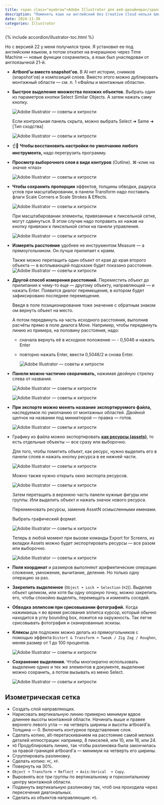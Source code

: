```yaml
---
title: <span class="eyebrow">Adobe Illustrator для веб-дизайнера</span> 10) Советы и хитрости
description: "Поменять язык на английский без Creative Cloud нельзя &mdash; даже если устанавливаться под английским языком. И через Creative Cloud нельзя поменять &mdash; без легально установленных программ в нем нет опции &laquo;Программы&raquo; вообще и, соответственно, смены языка."
date: 2024-11-30
categories: Illustrator
---
```


{% include accordion/illustrator-toc.html %}

Но с версией 22 у меня получился трюк. Я установил ее под английским языком, а потом откатил на вчерашнюю через  Time Machine — новые функции сохранились, а язык был унаследован от англоязычной 21-й.

- **Artbord'ы вместо  snapshot'ов.** В AI нет истории, снимков (snapshot'ов) и  композиций слоев. Вместо этого можно дублировать монтажный области — см. п. 1 «Файлы и монтажные области».

- **Быстрое выделение множества похожих объектов.** Выбрать один из параметров кнопки Select Similar Objects. А затем нажать саму кнопку.

    ![Adobe Illustrator — советы и хитрости](/assets/img/blog/2024/12-01/illustrator-select-similar-objects.png)

    Если контрольная панель скрыта, можно выбрать Select ➜ Same ➜ [Тип сходства]

    ![Adobe Illustrator — советы и хитрости](https://i.imgur.com/caefL93.png)

- ☝️🧐 **Чтобы восстановить настройки по умолчанию любого инструмента,** надо перегрузить программу.

- **Просмотр выборочного слоя в виде контуров** (Outline).
⌘-клик на значке «глаз»

    ![Adobe Illustrator — советы и хитрости](/assets/img/blog/2024/12-01/illustrator-outline.png)

- **Чтобы сохранить пропорции** эффектов, толщины обводки, радиуса углов при масштабировании, в панели Transform надо поставить флаги Scale Corners и Scale Strokes & Effects.

    ![Adobe Illustrator — советы и хитрости](https://i.imgur.com/v1SO2CH.png)

    При масштабировании элементы, привязанные к пиксельной сетке, могут сдвинуться. В этом случае надо поправить их нажав на кнопку привязки к пиксельной сетки на панели управления.

    ![Adobe Illustrator — советы и хитрости](https://i.imgur.com/WBlkXI6.png)

- **Измерять расстояние** удобнее не инструментом Measure — а прямоугольником. Он лучше прилипает к краям.

    Также можно перетащить один объект от края до края второго объекта — в всплывающей подсказке будет показано расстояние.
    ![Adobe Illustrator — советы и хитрости](/assets/img/blog/2024/12-01/illustrator-measure-with-rectangle.png)

- **Другой способ измерения расстояний.** Переместить объект до прилипания к чему-то еще — другому объекту, направляющей — и нажать Enter. Появится диалог перемещения, в котором будет зафиксировано последнее перемещение.

    Введя в поле позиционирование тоже значение с обратным знаком ом вернуть объект на место.

    А потом передвинуть на часть исходного расстояния, выполнив расчёты прямо в поле диалога Move. Например, чтобы передвинуть линию из примера, на половину расстояния, надо:

  - сначала вернуть её в исходное положение —  - 0,5046  и нажать Enter
  - повторно нажать  Enter, ввести 0,5046/2 и снова Enter.

    ![Adobe Illustrator — советы и хитрости](/assets/img/blog/2024/12-01/illustrator-move.png)

- **Панели можно частично сворачивать,** нажимая двойную стрелку слева от названия.

    ![Adobe Illustrator — советы и хитрости](/assets/img/blog/2024/12-01/illustrator-collapse-panels.png)

    ![Adobe Illustrator — советы и хитрости](/assets/img/blog/2024/12-01/illustrator-gradient.png)

- **При экспорте можно менять название экспортируемого файла,** наследуемое по умолчанию от монтажных областей. Двойной щелчок на названии под миниатюрой — правка — готов.

    ![Adobe Illustrator — советы и хитрости](https://i.imgur.com/UCpGqeF.png)

- Графику из файла можно экспортировать [**как ресурсы (assets)**](https://helpx.adobe.com/ru/illustrator/using/collect-assets-export-for-screens.html), то есть отдельные объекты — все сразу или выборочно.

    Для того, чтобы пометить объект, как ресурс, нужно выделить его в панели слоев и нажать кнопку ресурса в ее нижней части.

    ![Adobe Illustrator — советы и хитрости](https://i.imgur.com/LuhNF95.png)

    Можно также нужно открыть окно экспорта ресурсов.

    ![Adobe Illustrator — советы и хитрости](https://i.imgur.com/2HEYAqz.png)

    Затем перетащить в верхнюю часть панели нужные фигуры или группы. Или выделить объект и нажать значок нового ресурса.

    Переименовать ресурсы, заменив AssetN осмысленными именами.

    Выбрать графический формат.

    ![Adobe Illustrator — советы и хитрости](https://i.imgur.com/JDkCwmr.png)

    Теперь в любой момент при вызове команды Export for Screens, из вкладки Assets можно будет экспортировать ресурсы — все разом или выборочно.

    ![Adobe Illustrator — советы и хитрости](https://i.imgur.com/o0NYFTs.png)

- **Поля координат** и размеров выполняют арифметические операции: сложение, умножение, вычитание, деление. Но только одну операцию за раз.

- **Закрепить выделенное** (`Object ➜ Lock ➜ Selection` (`⌘2`)). Выделив объект целиком, или хотя бы одну опорную точку, можно закрепить его, чтобы спокойно выделять, перемещать и изменять соседей.

- **Обводка эллипсом при срисовывании фотографий.** Когда нажимаешь `⌘` во время рисования эллипса курсор, который обычно находится в углу bounding box, ложится на окружность. Так легче срисовывать фотография и сканированные эскизы.

- **Кляксы** для подложек можно делать из прямоугольников с помощью эффекта `Distort & Transform ➜ Tweak / Zig Zag / Roughen`, меняя размер от 1 до 100 процентов.

    ![Adobe Illustrator — советы и хитрости](https://i.imgur.com/kIkztk0.png)

- **Сохранение выделения.** Чтобы многократно использовать выделение одних и тех же элементов в документе, выделение можно сохранить, а потом вызывать из меню Select.

    ![Adobe Illustrator — советы и хитрости](/assets/img/blog/2024/12-01/illustrator-save-selection.png)

## Изометрическая сетка

- Создать слой направляющих.
- Нарисовать вертикальную линию примерно минимум вдвое длиннее высоты монтажной области. Начинать выше и правее верхнего левого угла — на четверть ширины и высоты artboard'а. Толщина — 0. Включить контурное представление слоя.
- Сделать копию, alt-перетаскиванием на расстояние самой мелких деталей иллюстрации: например, 8 пикселей, или 10, или 16, или 24.
- `⌘D` Продублировать линию, так чтобы разлиновка была закончилась за правой границей artboard'a — минимум на четверть его ширины.
- Сгруппировать разлиновку.
- Сделать копию: `⌘C`, `⌘F`.
- Повернуть на 30%.
- `Object ➜ Transform ➜ Reflect ➜ Axis:Verical  ➜ Copy`.
- Выровнять все три группы по вертикальному и горизонтальному центру монтажной области.
- Подвинуть вертикальную разлиновку так, чтоб она проходила через пересечения диагональных.
- Сделать из объектов направляющие: `⌘5`.
